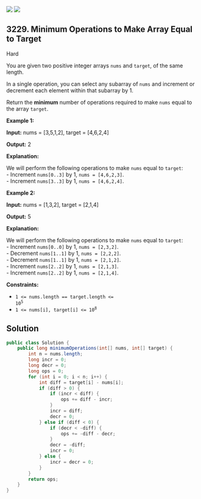 [![](https://img.shields.io/github/stars/javadev/LeetCode-in-Java?label=Stars&style=flat-square)](https://github.com/javadev/LeetCode-in-Java)
[![](https://img.shields.io/github/forks/javadev/LeetCode-in-Java?label=Fork%20me%20on%20GitHub%20&style=flat-square)](https://github.com/javadev/LeetCode-in-Java/fork)

## 3229\. Minimum Operations to Make Array Equal to Target

Hard

You are given two positive integer arrays `nums` and `target`, of the same length.

In a single operation, you can select any subarray of `nums` and increment or decrement each element within that subarray by 1.

Return the **minimum** number of operations required to make `nums` equal to the array `target`.

**Example 1:**

**Input:** nums = [3,5,1,2], target = [4,6,2,4]

**Output:** 2

**Explanation:**

We will perform the following operations to make `nums` equal to `target`:   
 \- Increment `nums[0..3]` by 1, `nums = [4,6,2,3]`.   
 \- Increment `nums[3..3]` by 1, `nums = [4,6,2,4]`.

**Example 2:**

**Input:** nums = [1,3,2], target = [2,1,4]

**Output:** 5

**Explanation:**

We will perform the following operations to make `nums` equal to `target`:   
 \- Increment `nums[0..0]` by 1, `nums = [2,3,2]`.   
 \- Decrement `nums[1..1]` by 1, `nums = [2,2,2]`.   
 \- Decrement `nums[1..1]` by 1, `nums = [2,1,2]`.   
 \- Increment `nums[2..2]` by 1, `nums = [2,1,3]`.   
 \- Increment `nums[2..2]` by 1, `nums = [2,1,4]`.

**Constraints:**

*   <code>1 <= nums.length == target.length <= 10<sup>5</sup></code>
*   <code>1 <= nums[i], target[i] <= 10<sup>8</sup></code>

## Solution

```java
public class Solution {
    public long minimumOperations(int[] nums, int[] target) {
        int n = nums.length;
        long incr = 0;
        long decr = 0;
        long ops = 0;
        for (int i = 0; i < n; i++) {
            int diff = target[i] - nums[i];
            if (diff > 0) {
                if (incr < diff) {
                    ops += diff - incr;
                }
                incr = diff;
                decr = 0;
            } else if (diff < 0) {
                if (decr < -diff) {
                    ops += -diff - decr;
                }
                decr = -diff;
                incr = 0;
            } else {
                incr = decr = 0;
            }
        }
        return ops;
    }
}
```